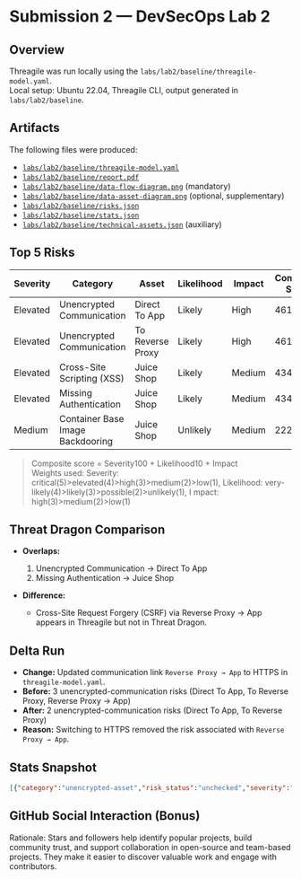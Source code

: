 # Submission 2 — DevSecOps Lab 2

## Overview
Threagile was run locally using the `labs/lab2/baseline/threagile-model.yaml`.  
Local setup: Ubuntu 22.04, Threagile CLI, output generated in `labs/lab2/baseline`.

## Artifacts
The following files were produced:

- [`labs/lab2/baseline/threagile-model.yaml`](labs/lab2/baseline/threagile-model.yaml)  
- [`labs/lab2/baseline/report.pdf`](labs/lab2/baseline/report.pdf)  
- [`labs/lab2/baseline/data-flow-diagram.png`](labs/lab2/baseline/data-flow-diagram.png) (mandatory)  
- [`labs/lab2/baseline/data-asset-diagram.png`](labs/lab2/baseline/data-asset-diagram.png) (optional, supplementary)  
- [`labs/lab2/baseline/risks.json`](labs/lab2/baseline/risks.json)  
- [`labs/lab2/baseline/stats.json`](labs/lab2/baseline/stats.json)  
- [`labs/lab2/baseline/technical-assets.json`](labs/lab2/baseline/technical-assets.json) (auxiliary)

## Top 5 Risks

| Severity  | Category                         | Asset           | Likelihood   | Impact | Composite Score |
|-----------|---------------------------------|----------------|-------------|--------|----------------|
| Elevated  | Unencrypted Communication        | Direct To App  | Likely      | High   | 461            |
| Elevated  | Unencrypted Communication        | To Reverse Proxy| Likely     | High   | 461            |
| Elevated  | Cross-Site Scripting (XSS)      | Juice Shop     | Likely      | Medium | 434            |
| Elevated  | Missing Authentication           | Juice Shop     | Likely      | Medium | 434            |
| Medium    | Container Base Image Backdooring | Juice Shop     | Unlikely    | Medium | 222            |

> Composite score = Severity100 + Likelihood10 + Impact  
> Weights used:
> Severity: critical(5)>elevated(4)>high(3)>medium(2)>low(1),
> Likelihood: very-likely(4)>likely(3)>possible(2)>unlikely(1), I
> mpact: high(3)>medium(2)>low(1)

## Threat Dragon Comparison
- **Overlaps:**  
  1. Unencrypted Communication → Direct To App  
  2. Missing Authentication → Juice Shop  

- **Difference:**  
  - Cross-Site Request Forgery (CSRF) via Reverse Proxy → App appears in Threagile but not in Threat Dragon.

## Delta Run
- **Change:** Updated communication link `Reverse Proxy → App` to HTTPS in `threagile-model.yaml`.  
- **Before:** 3 unencrypted-communication risks (Direct To App, To Reverse Proxy, Reverse Proxy → App)  
- **After:** 2 unencrypted-communication risks (Direct To App, To Reverse Proxy)  
- **Reason:** Switching to HTTPS removed the risk associated with `Reverse Proxy → App`.

## Stats Snapshot
```json
[{"category":"unencrypted-asset","risk_status":"unchecked","severity":"medium","exploitation_likelihood":"unlikely","exploitation_impact":"medium","title":"\u003cb\u003eUnencrypted Technical Asset\u003c/b\u003e named \u003cb\u003eJuice Shop\u003c/b\u003e","synthetic_id":"unencrypted-asset@juice-shop","most_relevant_data_asset":"","most_relevant_technical_asset":"juice-shop","most_relevant_trust_boundary":"","most_relevant_shared_runtime":"","most_relevant_communication_link":"","data_breach_probability":"improbable","data_breach_technical_assets":["juice-shop"]}, ...]
```
## GitHub Social Interaction (Bonus)
Rationale: Stars and followers help identify popular projects, build community trust, and support collaboration in open-source and team-based projects. They make it easier to discover valuable work and engage with contributors.
